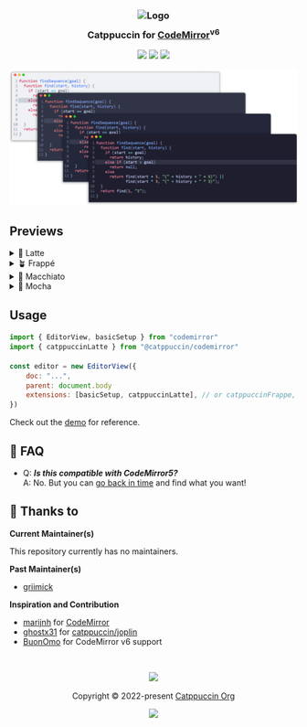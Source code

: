 <h3 align="center">
	<img src="https://raw.githubusercontent.com/catppuccin/catppuccin/main/assets/logos/exports/1544x1544_circle.png" width="100" alt="Logo"/><br/>
	<img src="https://raw.githubusercontent.com/catppuccin/catppuccin/main/assets/misc/transparent.png" height="30" width="0px"/>
	Catppuccin for <a href="https://codemirror.net/5/">CodeMirror</a><sup>v6</sup>
	<img src="https://raw.githubusercontent.com/catppuccin/catppuccin/main/assets/misc/transparent.png" height="30" width="0px"/>
</h3>

<p align="center">
	<a href="https://github.com/catppuccin/codemirror/stargazers"><img src="https://img.shields.io/github/stars/catppuccin/codemirror?colorA=363a4f&colorB=b7bdf8&style=for-the-badge"></a>
	<a href="https://github.com/catppuccin/codemirror/issues"><img src="https://img.shields.io/github/issues/catppuccin/codemirror?colorA=363a4f&colorB=f5a97f&style=for-the-badge"></a>
	<a href="https://github.com/catppuccin/codemirror/contributors"><img src="https://img.shields.io/github/contributors/catppuccin/codemirror?colorA=363a4f&colorB=a6da95&style=for-the-badge"></a>
</p>

<p align="center">
	<img src="assets/preview.webp"/>
</p>

## Previews

<details>
<summary>🌻 Latte</summary>
<a href="https://catppuccin.github.io/codemirror/#latte"><img src="assets/latte.webp"/></a>
</details>
<details>
<summary>🪴 Frappé</summary>
<a href="https://catppuccin.github.io/codemirror/#frappe"><img src="assets/frappe.webp"/></a>
</details>
<details>
<summary>🌺 Macchiato</summary>
<a href="https://catppuccin.github.io/codemirror/#macchiato"><img src="assets/macchiato.webp"/></a>
</details>
<details>
<summary>🌿 Mocha</summary>
<a href="https://catppuccin.github.io/codemirror/#mocha"><img src="assets/mocha.webp"/></a>
</details>

## Usage

```js
import { EditorView, basicSetup } from "codemirror"
import { catppuccinLatte } from "@catppuccin/codemirror"

const editor = new EditorView({
	doc: "...",
	parent: document.body
	extensions: [basicSetup, catppuccinLatte], // or catppuccinFrappe, catppuccinMacchiato, catppuccinMocha
})
```

Check out the [demo](codemirror.catppuccin.com) for reference.

## 🙋 FAQ

- Q: **_Is this compatible with CodeMirror5?_**\
  A: No. But you can [go back in time](https://github.com/catppuccin/codemirror/tree/aa73c1a1797c97964afcd4a3023353913ec609cb) and find what you want!

## 💝 Thanks to

**Current Maintainer(s)**

This repository currently has no maintainers.

**Past Maintainer(s)**

- [griimick](https://github.com/griimick)

**Inspiration and Contribution**

- [marijnh](https://github.com/marijnh) for [CodeMirror](https://github.com/codemirror/codemirror5)
- [ghostx31](https://github.com/ghostx31/) for [catppuccin/joplin](https://github.com/catppuccin/joplin)
- [BuonOmo](https://github.com/BuonOmo) for CodeMirror v6 support

&nbsp;

<p align="center">
	<img src="https://raw.githubusercontent.com/catppuccin/catppuccin/main/assets/footers/gray0_ctp_on_line.svg?sanitize=true" />
</p>

<p align="center">
	Copyright &copy; 2022-present <a href="https://github.com/catppuccin" target="_blank">Catppuccin Org</a>
</p>

<p align="center">
	<a href="https://github.com/catppuccin/catppuccin/blob/main/LICENSE"><img src="https://img.shields.io/static/v1.svg?style=for-the-badge&label=License&message=MIT&logoColor=d9e0ee&colorA=363a4f&colorB=b7bdf8"/></a>
</p>
